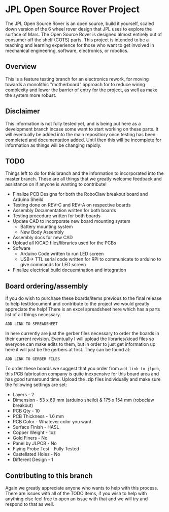 # JPL Open Source Rover Project
The JPL Open Source Rover is an open source, build it yourself, scaled down version of the 6 wheel rover design that JPL uses to explore the surface of Mars. The Open Source Rover is designed almost entirely out of consumer off the shelf (COTS) parts. This project is intended to be a teaching and learning experience for those who want to get involved in mechanical engineering, software, electronics, or robotics.

## Overview
This is a feature testing branch for an electronics rework, for moving towards a monolithic "motherboard" approach for to reduce wiring complexity and lower the barrier of entry for the project, as well as make the system more robust. 

## Disclaimer
This information is not fully tested yet, and is being put here as a development branch incase some want to start working on these parts. It will eventually be added into the main repositiory once testing has been completed and documentation added. Until then this will be incomplete for information as things will be changing rapidly. 

## TODO
Things left to do for this branch and the information to incorporated into the master branch. These are all things that we greatly welcome feedback and assistance on if anyone is wanting to contribute!

  * Finalize PCB Designs for both the RoboClaw breakout board and Arduino Sheild
  * Testing done on REV-C and REV-A on respective boards
  * Assembly Documentation written for both boards
  * Testing procedure written for both boards
  * Update CAD to incorporate new board mounting system
    * Battery mounting system
    * New Body Assembly
  * Assembly docs for new CAD
  * Upload all KiCAD files/libraries used for the PCBs
  * Sofware
    * Arduino Code written to run LED screen
    * USB-> TTL serial code written for RPi to communicate to arduino to give commands for LED screen
  * Finalize electrical build docuemtnation and integration


## Board ordering/assembly

If you do wish to purchase these boards/items previous to the final release to help test/document and contribute to the project we would greatly appreciate the help! There is an excel spreadsheet here which has a parts list of all things necessary.

`ADD LINK TO SPREADSHEET`

In here currently are just the gerber files necessary to order the boards in their current revision. Eventually I will upload the libraries/kicad files so everyone can make edits to them, but in order to just get information up here it will just be the gerbers at first. They can be found at:

`ADD LINK TO GERBER FILES`

To order these boards we suggest that you order from `add link to jlpcb`, this PCB fabrication company is quite inexpensive for this board area and has good turnaround time. Upload the .zip files individually and make sure the following settings are set:

  * Layers - 2
  * Dimension - 53 x 69 mm (arduino sheild) & 175 x 154 mm (roboclaw breakout) 
  * PCB Qty - 10
  * PCB Thickness - 1.6 mm
  * PCB Color - Whatever color you want
  * Surface Finish - HASL
  * Copper Weight - 1oz
  * Gold Finers - No
  * Panel by JLPCB - No
  * Flying Probe Test - Fully Tested
  * Castellated Holes - No
  * Different Design - 1

## Contributing to this branch

Again we greatly appreciate anyone who wants to help with this process. There are issues with all of the TODO items, if you wish to help with anything else feel free to open an issue with that and we will try and respond to that as well.
